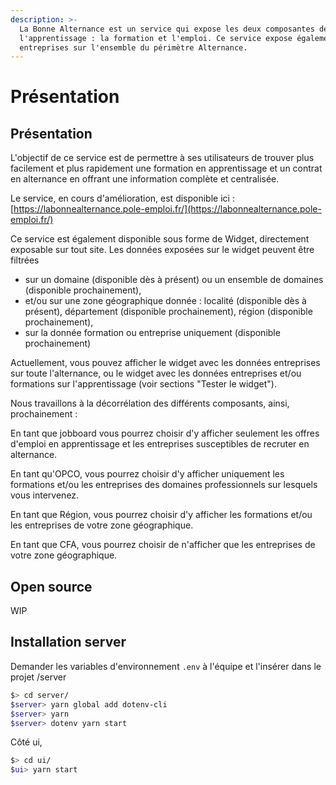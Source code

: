 ```yaml
---
description: >-
  La Bonne Alternance est un service qui expose les deux composantes de
  l'apprentissage : la formation et l'emploi. Ce service expose également les
  entreprises sur l'ensemble du périmètre Alternance.
---
```


# Présentation

## Présentation

L'objectif de ce service est de permettre à ses utilisateurs de trouver plus facilement et plus rapidement une formation en apprentissage et un contrat en alternance en offrant une information complète et centralisée.

Le service, en cours d'amélioration, est disponible ici : [https://labonnealternance.pole-emploi.fr/](https://labonnealternance.pole-emploi.fr/)

Ce service est également disponible sous forme de Widget, directement exposable sur tout site. Les données exposées sur le widget peuvent être filtrées

* sur un domaine \(disponible dès à présent\) ou un ensemble de domaines \(disponible prochainement\),
* et/ou sur une zone géographique donnée : localité \(disponible dès à présent\), département \(disponible prochainement\), région \(disponible prochainement\), 
* sur la donnée formation ou entreprise uniquement \(disponible prochainement\)

Actuellement, vous pouvez afficher le widget avec les données entreprises sur toute l'alternance, ou le widget avec les données entreprises et/ou formations sur l'apprentissage \(voir sections "Tester le widget"\).

Nous travaillons à la décorrélation des différents composants, ainsi, prochainement :

En tant que jobboard vous pourrez choisir d'y afficher seulement les offres d'emploi en apprentissage et les entreprises susceptibles de recruter en alternance.

En tant qu'OPCO, vous pourrez choisir d'y afficher uniquement les formations et/ou les entreprises des domaines professionnels sur lesquels vous intervenez.

En tant que Région, vous pourrez choisir d'y afficher les formations et/ou les entreprises de votre zone géographique.

En tant que CFA, vous pourrez choisir de n'afficher que les entreprises de votre zone géographique.

## Open source

WIP

## Installation server

Demander les variables d'environnement `.env` à l'équipe et l'insérer dans le projet /server

```bash
$> cd server/
$server> yarn global add dotenv-cli
$server> yarn
$server> dotenv yarn start
```

Côté ui,

```bash
$> cd ui/
$ui> yarn start
```

